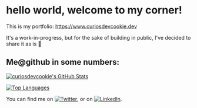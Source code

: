 # hello world, welcome to my corner!

This is my portfolio:
https://www.curiosdevcookie.dev

It's a work-in-progress, but for the sake of building in public, I've decided to share it as is 🦖


## Me@github in some numbers:

[![curiosdevcookie's GitHub Stats](https://github-readme-stats.vercel.app/api?username=curiosdevcookie&count_private=true&show_icons=true)](https://github.com/curiosdevcookie/github-readme-stats)

[![Top Languages](https://github-readme-stats.vercel.app/api/top-langs/?username=curiosdevcookie)](https://github.com/curiosdevcookie/github-readme-stats)


You can find me on [![Twitter][1.2]][1], or on [![LinkedIn][2.2]][2].

[1.2]: http://i.imgur.com/wWzX9uB.png
[2.2]: https://upload.wikimedia.org/wikipedia/commons/thumb/c/ca/LinkedIn_logo_initials.png/240px-LinkedIn_logo_initials.png=10x10

[1]: https://twitter.com/Martin_Heinz_curiosdevcookie
[2]: https://www.linkedin.com/in/ariadne-engelbrecht
